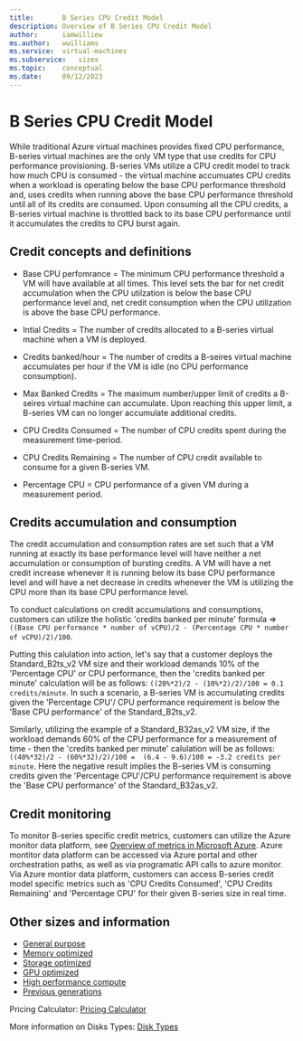 ```yaml
---
title:       B Series CPU Credit Model
description: Overview of B Series CPU Credit Model
author:      iamwilliew 
ms.author:   wwilliams 
ms.service:  virtual-machines
ms.subservice:   sizes
ms.topic:    conceptual
ms.date:     09/12/2023
---
```


# B Series CPU Credit Model

While traditional Azure virtual machines provides fixed CPU performance, B-series virtual machines are the only VM type that use credits for CPU performance provisioning. B-series VMs utilize a CPU credit model to track how much CPU is consumed - the virtual machine accumuates CPU credits when a workload is operating below the base CPU performance threshold and, uses credits when running above the base CPU performance threshold until all of its credits are consumed. Upon consuming all the CPU credits, a B-series virtual machine is throttled back to its base CPU performance until it accumulates the credits to CPU burst again.

## Credit concepts and definitions 
- Base CPU perfomrance = The minimum CPU performance threshold a VM will have available at all times. This level sets the bar for net credit accumulation when the CPU utilzation is below the base CPU performance level and, net credit consumption when the CPU utilization is above the base CPU performance. 

- Intial Credits = The number of credits allocated to a B-series virtual machine when a VM is deployed. 

- Credits banked/hour = The number of credits a B-seires virtual machine accumulates per hour if the VM is idle (no CPU performance consumption). 

- Max Banked Credits = The maximum number/upper limit of credits a B-seires virtual machine can accumulate. Upon reaching this upper limit, a B-series VM can no longer accumulate additional credits.    

- CPU Credits Consumed = The number of CPU credits spent during the measurement time-period.

- CPU Credits Remaining = The number of CPU credit available to consume for a given B-series VM.

- Percentage CPU = CPU performance of a given VM during a measurement period. 


## Credits accumulation and consumption
The credit accumulation and consumption rates are set such that a VM running at exactly its base performance level will have neither a net accumulation or consumption of bursting credits. A VM will have a net credit increase whenever it is running below its base CPU performance level and will have a net decrease in credits whenever the VM is utilizing the CPU more than its base CPU performance level.

To conduct calculations on credit accumulations and consumptions, customers can utilize the holistic 'credits banked per minute' formula => 
`((Base CPU performance * number of vCPU)/2 - (Percentage CPU * number of vCPU)/2)/100`.  

Putting this calulation into action, let's say that a customer deploys the Standard_B2ts_v2 VM size and their workload demands 10% of the 'Percentage CPU' or CPU performance, then the 'credits banked per minute' calculation will be as follows: `((20%*2)/2 - (10%*2)/2)/100 = 0.1 credits/minute`. In such a scenario, a B-series VM is accumulating credits given the 'Percentage CPU'/ CPU performance requirement is below the 'Base CPU performance' of the Standard_B2ts_v2. 

Similarly, utilizing the example of a Standard_B32as_v2 VM size, if the workload demands 60% of the CPU performance for a measurement of time - then the 'credits banked per minute' calulation will be as follows: `((40%*32)/2 - (60%*32)/2)/100 =  (6.4 - 9.6)/100 = -3.2 credits per minute`. Here the negative result implies the B-series VM is consuming credits given the 'Percentage CPU'/CPU performance requirement is above the 'Base CPU performance' of the Standard_B32as_v2.  
 

## Credit monitoring
To monitor B-series specific credit metrics, customers can utilize the Azure monitor data platform, see [Overview of metrics in Microsoft Azure](https://learn.microsoft.com/en-us/azure/azure-monitor/data-platform). Azure montitor data platform can be accessed via Azure portal and other orchestration paths, as well as via programatic API calls to azure monitor.
Via Azure montior data platform, customers can access B-series credit model specific metrics such as 'CPU Credits Consumed', 'CPU Credits Remaining' and 'Percentage CPU' for their given B-series size in real time.  


## Other sizes and information

- [General purpose](sizes-general.md)
- [Memory optimized](sizes-memory.md)
- [Storage optimized](sizes-storage.md)
- [GPU optimized](sizes-gpu.md)
- [High performance compute](sizes-hpc.md)
- [Previous generations](sizes-previous-gen.md)

Pricing Calculator: [Pricing Calculator](https://azure.microsoft.com/pricing/calculator/)

More information on Disks Types: [Disk Types](./disks-types.md#ultra-disks)
